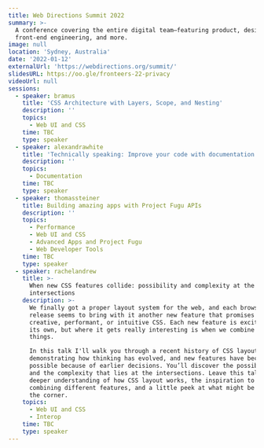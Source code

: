 ```yaml
---
title: Web Directions Summit 2022
summary: >-
  A conference covering the entire digital team–featuring product, design,
  front-end engineering, and more.
image: null
location: 'Sydney, Australia'
date: '2022-01-12'
externalUrl: 'https://webdirections.org/summit/'
slidesURL: https://oo.gle/fronteers-22-privacy
videoUrl: null
sessions:
  - speaker: bramus
    title: 'CSS Architecture with Layers, Scope, and Nesting'
    description: ''
    topics:
      - Web UI and CSS
    time: TBC
    type: speaker
  - speaker: alexandrawhite
    title: 'Technically speaking: Improve your code with documentation'
    description: ''
    topics:
      - Documentation
    time: TBC
    type: speaker
  - speaker: thomassteiner
    title: Building amazing apps with Project Fugu APIs
    description: ''
    topics:
      - Performance
      - Web UI and CSS
      - Advanced Apps and Project Fugu
      - Web Developer Tools
    time: TBC
    type: speaker
  - speaker: rachelandrew
    title: >-
      When new CSS features collide: possibility and complexity at the
      intersections
    description: >-
      We finally got a proper layout system for the web, and each browser
      release seems to bring with it another new feature that promises more
      creative, performant, or intuitive CSS. Each new feature is exciting on
      its own, but where it gets really interesting is when we combine these
      things.

      In this talk I'll walk you through a recent history of CSS layout,
      demonstrating how thinking has evolved, and new features have become
      possible because of earlier decisions. You’ll discover the possibilities,
      and the complexity that lies at the intersections. Leave this talk with a
      deeper understanding of how CSS layout works, the inspiration to try
      combining different features, and a little peek at what might be around
      the corner.
    topics:
      - Web UI and CSS
      - Interop
    time: TBC
    type: speaker
---
```

